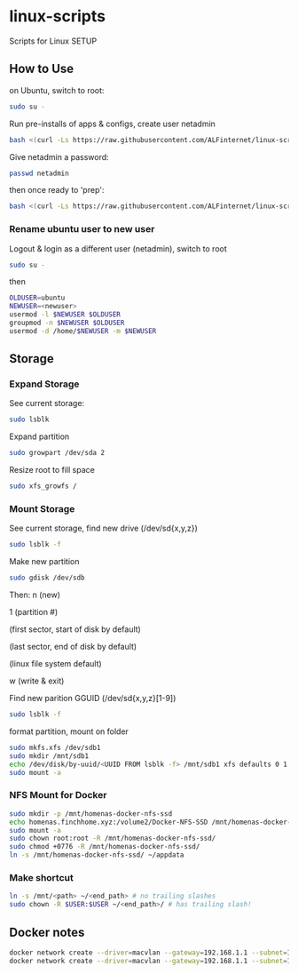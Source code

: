 # linux-scripts
Scripts for Linux SETUP

## How to Use
on Ubuntu, switch to root:
```bash
sudo su -
```

Run pre-installs of apps & configs, create user netadmin
```bash
bash <(curl -Ls https://raw.githubusercontent.com/ALFinternet/linux-scripts/master/ubuntu-install.sh)
```

Give netadmin a password:
```bash
passwd netadmin
```

then once ready to 'prep':

```bash
bash <(curl -Ls https://raw.githubusercontent.com/ALFinternet/linux-scripts/master/ubuntu-sysprep.sh)
```

### Rename ubuntu user to new user
Logout & login as a different user (netadmin), switch to root
```bash
sudo su -
```
then
```bash
OLDUSER=ubuntu
NEWUSER=<newuser>
usermod -l $NEWUSER $OLDUSER
groupmod -n $NEWUSER $OLDUSER
usermod -d /home/$NEWUSER -m $NEWUSER
```
## Storage
### Expand Storage

See current storage:
```bash
sudo lsblk
```

Expand partition
```bash
sudo growpart /dev/sda 2
```

Resize root to fill space
```bash
sudo xfs_growfs /
```

### Mount Storage

See current storage, find new drive (/dev/sd{x,y,z})
```bash
sudo lsblk -f
```

Make new partition
```bash
sudo gdisk /dev/sdb
```
Then:
n (new)

1 (partition #)

<enter> (first sector, start of disk by default)

<enter> (last sector, end of disk by default)

<enter> (linux file system default)

w (write & exit)


Find new parition GGUID (/dev/sd{x,y,z}[1-9])
```bash
sudo lsblk -f
```

format partition, mount on folder
```bash
sudo mkfs.xfs /dev/sdb1
sudo mkdir /mnt/sdb1
echo /dev/disk/by-uuid/<UUID FROM lsblk -f> /mnt/sdb1 xfs defaults 0 1 | sudo tee -a /etc/fstab
sudo mount -a
```



### NFS Mount for Docker
```bash
sudo mkdir -p /mnt/homenas-docker-nfs-ssd
echo homenas.finchhome.xyz:/volume2/Docker-NFS-SSD /mnt/homenas-docker-nfs-ssd nfs auto,defaults,nofail 0 0 | sudo tee -a /etc/fstab
sudo mount -a
sudo chown root:root -R /mnt/homenas-docker-nfs-ssd/
sudo chmod +0776 -R /mnt/homenas-docker-nfs-ssd/
ln -s /mnt/homenas-docker-nfs-ssd/ ~/appdata
```

### Make shortcut
```bash
ln -s /mnt/<path> ~/<end_path> # no trailing slashes
sudo chown -R $USER:$USER ~/<end_path>/ # has trailing slash!
```

## Docker notes
```bash
docker network create --driver=macvlan --gateway=192.168.1.1 --subnet=192.168.1.0/24 -o parent=ens3 dmac0
docker network create --driver=macvlan --gateway=192.168.1.1 --subnet=192.168.1.0/24 -o parent=ens160 dmac0
```